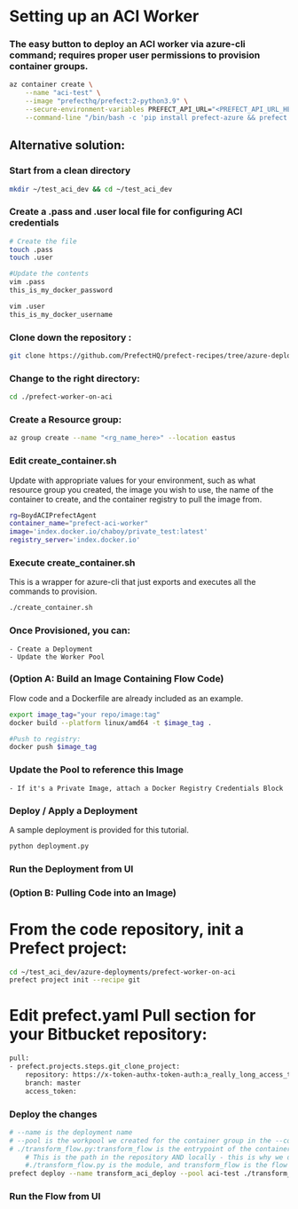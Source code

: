 # Setting up an ACI Worker


### The easy button to deploy an ACI worker via azure-cli command; requires proper user permissions to provision container groups.

```bash
az container create \
    --name "aci-test" \
    --image "prefecthq/prefect:2-python3.9" \
    --secure-environment-variables PREFECT_API_URL="<PREFECT_API_URL_HERE>" PREFECT_API_KEY="<PREFECT_API_KEY_HERE>" \
    --command-line "/bin/bash -c 'pip install prefect-azure && prefect worker start --pool aci-test --type azure-container-instance'"
```


## Alternative solution:

### Start from a clean directory
```bash
mkdir ~/test_aci_dev && cd ~/test_aci_dev
```

### Create a .pass and .user local file for configuring ACI credentials
```bash
# Create the file
touch .pass
touch .user

#Update the contents
vim .pass
this_is_my_docker_password

vim .user
this_is_my_docker_username
```

### Clone down the repository :
```bash
git clone https://github.com/PrefectHQ/prefect-recipes/tree/azure-deployments/devops/infrastructure-as-code/azure/prefect-worker-on-aci
```

### Change to the right directory:
```bash
cd ./prefect-worker-on-aci
```

### Create a Resource group:
```bash
az group create --name "<rg_name_here>" --location eastus
```

### Edit create_container.sh

Update with appropriate values for your environment, such as what resource group you created, the image you wish to use, the name of the container to create, and the container registry to pull the image from.

```bash
rg=BoydACIPrefectAgent
container_name="prefect-aci-worker"
image='index.docker.io/chaboy/private_test:latest'
registry_server='index.docker.io'
```

### Execute create_container.sh 

This is a wrapper for azure-cli that just exports and executes all the commands to provision. 
```bash
./create_container.sh
```

### Once Provisioned, you can:
    - Create a Deployment
    - Update the Worker Pool

### (Option A: Build an Image Containing Flow Code)
Flow code and a Dockerfile are already included as an example.

```bash
export image_tag="your repo/image:tag"
docker build --platform linux/amd64 -t $image_tag .

#Push to registry:
docker push $image_tag
```

### Update the Pool to reference this Image
    - If it's a Private Image, attach a Docker Registry Credentials Block

### Deploy / Apply a Deployment
A sample deployment is provided for this tutorial.
```bash
python deployment.py
```

### Run the Deployment from UI


### (Option B: Pulling Code into an Image)

# From the code repository, init a Prefect project:
```bash
cd ~/test_aci_dev/azure-deployments/prefect-worker-on-aci
prefect project init --recipe git
```

# Edit prefect.yaml Pull section for your Bitbucket repository:
```bash
pull:
- prefect.projects.steps.git_clone_project:
    repository: https://x-token-authx-token-auth:a_really_long_access_token@bitbucket.org/sopkin/azure-deployments.git
    branch: master
    access_token:
```

### Deploy the changes
```bash
# --name is the deployment name
# --pool is the workpool we created for the container group in the --command-line section
# ./transform_flow.py:transform_flow is the entrypoint of the container. 
    # This is the path in the repository AND locally - this is why we do prefect project init from the root.
    #./transform_flow.py is the module, and transform_flow is the flow definition
prefect deploy --name transform_aci_deploy --pool aci-test ./transform_flow.py:transform_flow
```

### Run the Flow from UI
